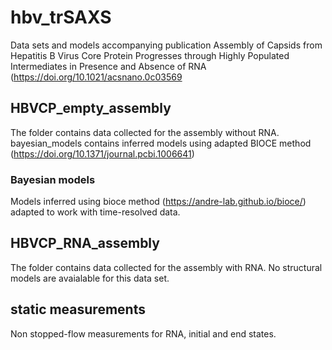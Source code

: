 # hbv_trSAXS
Data sets and models accompanying publication Assembly of Capsids from Hepatitis B Virus Core Protein Progresses through Highly Populated Intermediates in Presence and Absence of RNA 
(https://doi.org/10.1021/acsnano.0c03569

## HBVCP_empty_assembly 
The folder contains data collected for the assembly without RNA. bayesian_models contains inferred models using adapted BIOCE method (https://doi.org/10.1371/journal.pcbi.1006641)

### Bayesian models
Models inferred using bioce method (https://andre-lab.github.io/bioce/) adapted to work with time-resolved data. 

## HBVCP_RNA_assembly
The folder contains data collected for the assembly with RNA. No structural models are avaialable for this data set.

## static measurements
Non stopped-flow measurements for RNA, initial and end states.
  
